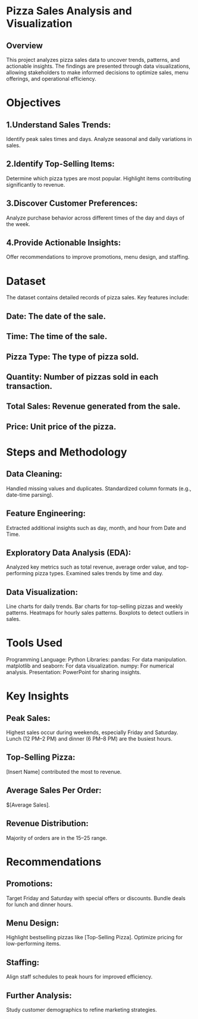 # Pizza Sales Analysis and Visualization
## Overview
This project analyzes pizza sales data to uncover trends, patterns, and actionable insights. The findings are presented through data visualizations, allowing stakeholders to make informed decisions to optimize sales, menu offerings, and operational efficiency.

# Objectives
## 1.Understand Sales Trends:
Identify peak sales times and days.
Analyze seasonal and daily variations in sales.
## 2.Identify Top-Selling Items:
Determine which pizza types are most popular.
Highlight items contributing significantly to revenue.
## 3.Discover Customer Preferences:
Analyze purchase behavior across different times of the day and days of the week.
## 4.Provide Actionable Insights:
Offer recommendations to improve promotions, menu design, and staffing.

# Dataset
The dataset contains detailed records of pizza sales. Key features include:

## Date: The date of the sale.
## Time: The time of the sale.
## Pizza Type: The type of pizza sold.
## Quantity: Number of pizzas sold in each transaction.
## Total Sales: Revenue generated from the sale.
## Price: Unit price of the pizza.

# Steps and Methodology
## Data Cleaning:
Handled missing values and duplicates.
Standardized column formats (e.g., date-time parsing).
## Feature Engineering:
Extracted additional insights such as day, month, and hour from Date and Time.
## Exploratory Data Analysis (EDA):
Analyzed key metrics such as total revenue, average order value, and top-performing pizza types.
Examined sales trends by time and day.
## Data Visualization:
Line charts for daily trends.
Bar charts for top-selling pizzas and weekly patterns.
Heatmaps for hourly sales patterns.
Boxplots to detect outliers in sales.

# Tools Used
Programming Language: Python
Libraries:
pandas: For data manipulation.
matplotlib and seaborn: For data visualization.
numpy: For numerical analysis.
Presentation: PowerPoint for sharing insights.

# Key Insights
## Peak Sales:
Highest sales occur during weekends, especially Friday and Saturday.
Lunch (12 PM–2 PM) and dinner (6 PM–8 PM) are the busiest hours.
## Top-Selling Pizza:
[Insert Name] contributed the most to revenue.
## Average Sales Per Order: 
$[Average Sales].
## Revenue Distribution:
Majority of orders are in the $15–$25 range.

# Recommendations
## Promotions:
Target Friday and Saturday with special offers or discounts.
Bundle deals for lunch and dinner hours.
## Menu Design:
Highlight bestselling pizzas like [Top-Selling Pizza].
Optimize pricing for low-performing items.
## Staffing:
Align staff schedules to peak hours for improved efficiency.
## Further Analysis:
Study customer demographics to refine marketing strategies.





